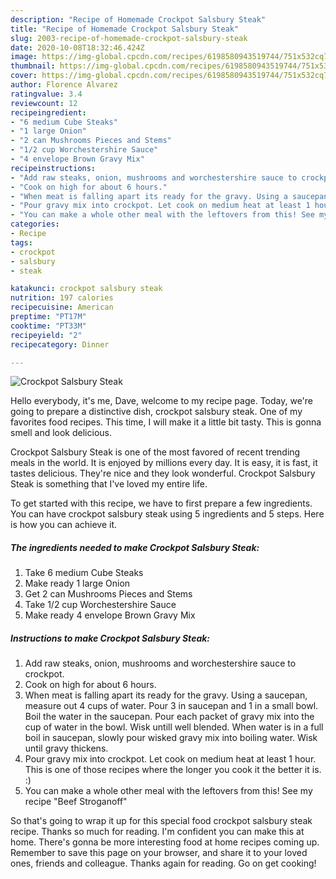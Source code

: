```yaml
---
description: "Recipe of Homemade Crockpot Salsbury Steak"
title: "Recipe of Homemade Crockpot Salsbury Steak"
slug: 2003-recipe-of-homemade-crockpot-salsbury-steak
date: 2020-10-08T18:32:46.424Z
image: https://img-global.cpcdn.com/recipes/6198580943519744/751x532cq70/crockpot-salsbury-steak-recipe-main-photo.jpg
thumbnail: https://img-global.cpcdn.com/recipes/6198580943519744/751x532cq70/crockpot-salsbury-steak-recipe-main-photo.jpg
cover: https://img-global.cpcdn.com/recipes/6198580943519744/751x532cq70/crockpot-salsbury-steak-recipe-main-photo.jpg
author: Florence Alvarez
ratingvalue: 3.4
reviewcount: 12
recipeingredient:
- "6 medium Cube Steaks"
- "1 large Onion"
- "2 can Mushrooms Pieces and Stems"
- "1/2 cup Worchestershire Sauce"
- "4 envelope Brown Gravy Mix"
recipeinstructions:
- "Add raw steaks, onion, mushrooms and worchestershire sauce to crockpot."
- "Cook on high for about 6 hours."
- "When meat is falling apart its ready for the gravy. Using a saucepan, measure out 4 cups of water. Pour 3 in saucepan and 1 in a small bowl. Boil the water in the saucepan. Pour each packet of gravy mix into the cup of water in the bowl. Wisk untill well blended. When water is in a full boil in saucepan, slowly pour wisked gravy mix into boiling water. Wisk until gravy thickens."
- "Pour gravy mix into crockpot. Let cook on medium heat at least 1 hour. This is one of those recipes where the longer you cook it the better it is. :)"
- "You can make a whole other meal with the leftovers from this! See my recipe &#34;Beef Stroganoff&#34;"
categories:
- Recipe
tags:
- crockpot
- salsbury
- steak

katakunci: crockpot salsbury steak 
nutrition: 197 calories
recipecuisine: American
preptime: "PT17M"
cooktime: "PT33M"
recipeyield: "2"
recipecategory: Dinner

---
```



![Crockpot Salsbury Steak](https://img-global.cpcdn.com/recipes/6198580943519744/751x532cq70/crockpot-salsbury-steak-recipe-main-photo.jpg)

Hello everybody, it's me, Dave, welcome to my recipe page. Today, we're going to prepare a distinctive dish, crockpot salsbury steak. One of my favorites food recipes. This time, I will make it a little bit tasty. This is gonna smell and look delicious.

Crockpot Salsbury Steak is one of the most favored of recent trending meals in the world. It is enjoyed by millions every day. It is easy, it is fast, it tastes delicious. They're nice and they look wonderful. Crockpot Salsbury Steak is something that I've loved my entire life.




To get started with this recipe, we have to first prepare a few ingredients. You can have crockpot salsbury steak using 5 ingredients and 5 steps. Here is how you can achieve it.

<!--inarticleads1-->

##### The ingredients needed to make Crockpot Salsbury Steak:

1. Take 6 medium Cube Steaks
1. Make ready 1 large Onion
1. Get 2 can Mushrooms Pieces and Stems
1. Take 1/2 cup Worchestershire Sauce
1. Make ready 4 envelope Brown Gravy Mix




<!--inarticleads2-->

##### Instructions to make Crockpot Salsbury Steak:

1. Add raw steaks, onion, mushrooms and worchestershire sauce to crockpot.
1. Cook on high for about 6 hours.
1. When meat is falling apart its ready for the gravy. Using a saucepan, measure out 4 cups of water. Pour 3 in saucepan and 1 in a small bowl. Boil the water in the saucepan. Pour each packet of gravy mix into the cup of water in the bowl. Wisk untill well blended. When water is in a full boil in saucepan, slowly pour wisked gravy mix into boiling water. Wisk until gravy thickens.
1. Pour gravy mix into crockpot. Let cook on medium heat at least 1 hour. This is one of those recipes where the longer you cook it the better it is. :)
1. You can make a whole other meal with the leftovers from this! See my recipe &#34;Beef Stroganoff&#34;




So that's going to wrap it up for this special food crockpot salsbury steak recipe. Thanks so much for reading. I'm confident you can make this at home. There's gonna be more interesting food at home recipes coming up. Remember to save this page on your browser, and share it to your loved ones, friends and colleague. Thanks again for reading. Go on get cooking!
